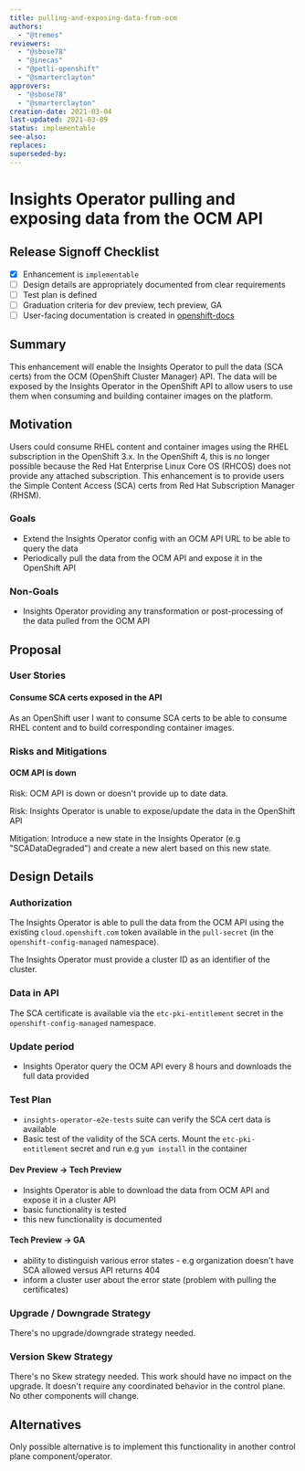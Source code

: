 ```yaml
---
title: pulling-and-exposing-data-from-ocm
authors:
  - "@tremes"
reviewers:
  - "@sbose78"
  - "@inecas"
  - "@petli-openshift"
  - "@smarterclayton"
approvers:
  - "@sbose78"
  - "@smarterclayton"
creation-date: 2021-03-04
last-updated: 2021-03-09
status: implementable
see-also:
replaces:
superseded-by:
---
```


# Insights Operator pulling and exposing data from the OCM API

## Release Signoff Checklist

- [x] Enhancement is `implementable`
- [ ] Design details are appropriately documented from clear requirements
- [ ] Test plan is defined
- [ ] Graduation criteria for dev preview, tech preview, GA
- [ ] User-facing documentation is created in [openshift-docs](https://github.com/openshift/openshift-docs/)

## Summary

This enhancement will enable the Insights Operator to pull the data (SCA certs)
from the OCM (OpenShift Cluster Manager) API. The data will be exposed by the Insights Operator
in the OpenShift API to allow users to use them when consuming and building container images
on the platform.

## Motivation

Users could consume RHEL content and container images using the RHEL subscription in the OpenShift 3.x.
In the OpenShift 4, this is no longer possible because the Red Hat Enterprise Linux Core OS (RHCOS) does not
provide any attached subscription. This enhancement is to provide users the Simple Content Access (SCA) certs
from Red Hat Subscription Manager (RHSM).

### Goals

- Extend the Insights Operator config with an OCM API URL to be able to query the data
- Periodically pull the data from the OCM API and expose it in the OpenShift API

### Non-Goals

- Insights Operator providing any transformation or post-processing of the data pulled
  from the OCM API

## Proposal

### User Stories

#### Consume SCA certs exposed in the API

As an OpenShift user
I want to consume SCA certs to be able to consume RHEL content and to build
corresponding container images.

### Risks and Mitigations

#### OCM API is down

Risk: OCM API is down or doesn't provide up to date data.

Risk: Insights Operator is unable to expose/update the data in the OpenShift API

Mitigation: Introduce a new state in the Insights Operator (e.g "SCADataDegraded") and
create a new alert based on this new state.

## Design Details

### Authorization

The Insights Operator is able to pull the data from the OCM API using the existing `cloud.openshift.com` token
available in the `pull-secret` (in the `openshift-config-managed` namespace).

The Insights Operator must provide a cluster ID as an identifier of the cluster.

### Data in API

The SCA certificate is available via the `etc-pki-entitlement` secret in the `openshift-config-managed` namespace.

### Update period
- Insights Operator query the OCM API every 8 hours and downloads the full data provided

### Test Plan

- `insights-operator-e2e-tests` suite can verify the SCA cert data
  is available
- Basic test of the validity of the SCA certs. Mount the `etc-pki-entitlement` secret and run e.g `yum install` in the container

#### Dev Preview -> Tech Preview
- Insights Operator is able to download the data from OCM API and expose it in a cluster API
- basic functionality is tested
- this new functionality is documented

#### Tech Preview -> GA
- ability to distinguish various error states - e.g organization doesn't have SCA allowed versus API returns 404
- inform a cluster user about the error state (problem with pulling the certificates)

### Upgrade / Downgrade Strategy

There's no upgrade/downgrade strategy needed.

### Version Skew Strategy

There's no Skew strategy needed. This work should have no impact on the upgrade. It doesn't require any coordinated behavior in the control plane. No other components will change.

## Alternatives

Only possible alternative is to implement this functionality in another control plane component/operator.